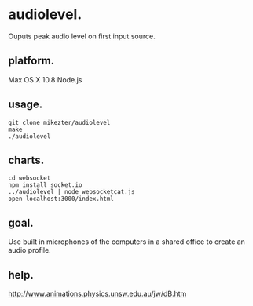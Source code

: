 audiolevel.
===

Ouputs peak audio level on first input source.

platform.
-----

Max OS X 10.8
Node.js

usage.
-----

    git clone mikezter/audiolevel
    make
    ./audiolevel

charts.
----

    cd websocket
    npm install socket.io
    ../audiolevel | node websocketcat.js
    open localhost:3000/index.html

goal.
----

Use built in microphones of the computers in a shared office to create an audio profile.

help.
----
http://www.animations.physics.unsw.edu.au/jw/dB.htm

